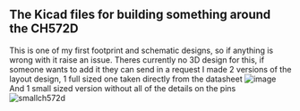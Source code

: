 ## The Kicad files for building something around the CH572D

This is one of my first footprint and schematic designs, so if anything is wrong with it raise an issue. 
Theres currently no 3D design for this, if someone wants to add it they can send in a request
I made 2 versions of the layout design, 1 full sized one taken directly from the datasheet
![image](https://github.com/user-attachments/assets/263a1873-90aa-49b1-80ba-2f440ac58f5e)
And 1 small sized version without all of the details on the pins
![smallch572d](https://github.com/user-attachments/assets/eb2ff16a-ec5f-4f20-8d5f-a4dd9886ede1)

